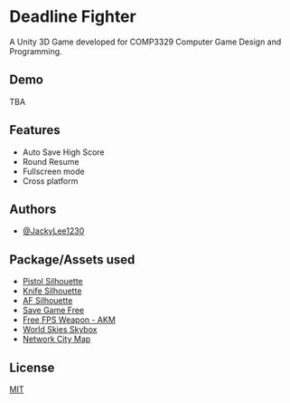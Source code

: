 
# Deadline Fighter

A Unity 3D Game developed for COMP3329 Computer Game Design and Programming.


## Demo

TBA


## Features

- Auto Save High Score
- Round Resume
- Fullscreen mode
- Cross platform


## Authors

- [@JackyLee1230](https://github.com/JackyLee1230)


## Package/Assets used

 - [Pistol Silhouette](https://pixabay.com/illustrations/pistol-m9-gun-weapon-silhouette-555656/)
 - [Knife Silhouette](https://www.vexels.com/merch/png/silhouette-knife/)
 - [AF Silhouette](https://en.wikipedia.org/wiki/File:AK-47_silhouette.svg)
 - [Save Game Free](https://github.com/BayatGames/SaveGameFree)
 - [Free FPS Weapon - AKM](https://assetstore.unity.com/packages/3d/props/guns/free-fps-weapon-akm-180663)
- [World Skies Skybox](https://assetstore.unity.com/packages/2d/textures-materials/sky/worldskies-free-skybox-pack-86517)
- [Network City Map](https://assetstore.unity.com/packages/3d/environments/urban/real-new-york-city-vol-2-222827)

## License

[MIT](https://choosealicense.com/licenses/mit/)